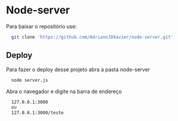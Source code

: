 
# Node-server

Para baixar o repositório use:

```bash
  git clone 'https://github.com/AdrianoJDXavier/node-server.git'
```

## Deploy

Para fazer o deploy desse projeto abra a pasta node-server

```bash
  node server.js
```

Abra o navegador e digite na barra de endereço

```bash
  127.0.0.1:3000
  ou
  127.0.0.1:3000/teste
```

